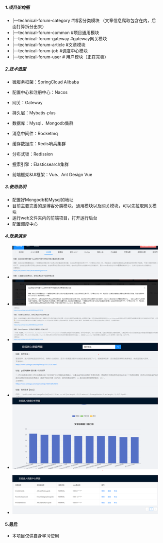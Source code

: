 ##### 1.项目架构图
  
- ├─technical-forum-category #博客分类模块 （文章信息爬取包含在内，后面打算拆分出来）
- ├─technical-forum-common #项目通用模块
- ├─technical-forum-gateway #gateway网关模块
- ├─technical-forum-article #文章模块  
- ├─technical-forum-job #调度中心模块 
- ├─technical-forum-user # 用户模块（正在完善）

##### 2.技术选型

- 微服务框架：SpringCloud Alibaba
  
- 配置中心和注册中心：Nacos
- 网关：Gateway
- 持久层：Mybatis-plus
- 数据库：Mysql、Mongodb集群
- 消息中间件：Rocketmq
- 缓存数据库：Redis哨兵集群
- 分布式锁：Redission
- 搜索引擎：Elasticsearch集群
- 前端框架&UI框架：Vue、Ant Design Vue 

##### 3.使用说明

- 配置好Mongodb和Mysql的地址
- 目前主要完善的是博客分类模块，通用模块以及网关模块，可以先拉取网关模块
- 运行web文件夹内的前端项目，打开运行后台
- 配置调度中心

##### 4.效果演示
- ![image](https://github.com/partick33/technical-forum/blob/master/img/img_1.png)
- ![image](https://github.com/partick33/technical-forum/blob/master/img/img_2.png)
- ![image](https://github.com/partick33/technical-forum/blob/master/img/img_3.png)
- ![image](https://github.com/partick33/technical-forum/blob/master/img/img_4.png)
- ![image](https://github.com/partick33/technical-forum/blob/master/img/img_5.png)
- ![image](https://github.com/partick33/technical-forum/blob/master/img/%E5%B1%8F%E5%B9%95%E6%88%AA%E5%9B%BE%202022-04-26%20113902.png)
#### 5.最后
- 本项目仅供自身学习使用
